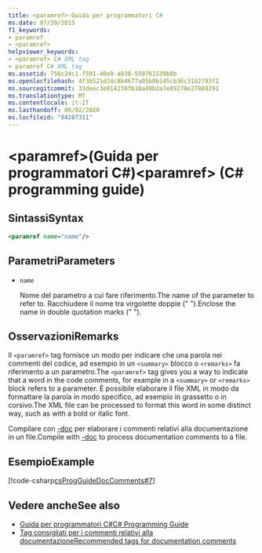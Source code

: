 ```yaml
---
title: <paramref>-Guida per programmatori C#
ms.date: 07/20/2015
f1_keywords:
- paramref
- <paramref>
helpviewer_keywords:
- <paramref> C# XML tag
- paramref C# XML tag
ms.assetid: 756c24c1-f591-40e8-a838-559761539b0b
ms.openlocfilehash: 4f3b521d24c8b4677a05b0b145cb36c31b2793f2
ms.sourcegitcommit: 33deec3e814238fb18a49b2a7e89278e27888291
ms.translationtype: MT
ms.contentlocale: it-IT
ms.lasthandoff: 06/02/2020
ms.locfileid: "84287311"
---
```

# <a name="paramref-c-programming-guide"></a><span data-ttu-id="598f1-102">\<paramref>(Guida per programmatori C#)</span><span class="sxs-lookup"><span data-stu-id="598f1-102">\<paramref> (C# programming guide)</span></span>

## <a name="syntax"></a><span data-ttu-id="598f1-103">Sintassi</span><span class="sxs-lookup"><span data-stu-id="598f1-103">Syntax</span></span>

```xml
<paramref name="name"/>
```

## <a name="parameters"></a><span data-ttu-id="598f1-104">Parametri</span><span class="sxs-lookup"><span data-stu-id="598f1-104">Parameters</span></span>

- `name`

  <span data-ttu-id="598f1-105">Nome del parametro a cui fare riferimento.</span><span class="sxs-lookup"><span data-stu-id="598f1-105">The name of the parameter to refer to.</span></span> <span data-ttu-id="598f1-106">Racchiudere il nome tra virgolette doppie (" ").</span><span class="sxs-lookup"><span data-stu-id="598f1-106">Enclose the name in double quotation marks (" ").</span></span>

## <a name="remarks"></a><span data-ttu-id="598f1-107">Osservazioni</span><span class="sxs-lookup"><span data-stu-id="598f1-107">Remarks</span></span>

<span data-ttu-id="598f1-108">Il `<paramref>` tag fornisce un modo per indicare che una parola nei commenti del codice, ad esempio in un `<summary>` blocco o `<remarks>` fa riferimento a un parametro.</span><span class="sxs-lookup"><span data-stu-id="598f1-108">The `<paramref>` tag gives you a way to indicate that a word in the code comments, for example in a `<summary>` or `<remarks>` block refers to a parameter.</span></span> <span data-ttu-id="598f1-109">È possibile elaborare il file XML in modo da formattare la parola in modo specifico, ad esempio in grassetto o in corsivo.</span><span class="sxs-lookup"><span data-stu-id="598f1-109">The XML file can be processed to format this word in some distinct way, such as with a bold or italic font.</span></span>

<span data-ttu-id="598f1-110">Compilare con [-doc](../../language-reference/compiler-options/doc-compiler-option.md) per elaborare i commenti relativi alla documentazione in un file.</span><span class="sxs-lookup"><span data-stu-id="598f1-110">Compile with [-doc](../../language-reference/compiler-options/doc-compiler-option.md) to process documentation comments to a file.</span></span>

## <a name="example"></a><span data-ttu-id="598f1-111">Esempio</span><span class="sxs-lookup"><span data-stu-id="598f1-111">Example</span></span>

[!code-csharp[csProgGuideDocComments#7](~/samples/snippets/csharp/VS_Snippets_VBCSharp/csProgGuideDocComments/CS/DocComments.cs#7)]

## <a name="see-also"></a><span data-ttu-id="598f1-112">Vedere anche</span><span class="sxs-lookup"><span data-stu-id="598f1-112">See also</span></span>

- [<span data-ttu-id="598f1-113">Guida per programmatori C#</span><span class="sxs-lookup"><span data-stu-id="598f1-113">C# Programming Guide</span></span>](../index.md)
- [<span data-ttu-id="598f1-114">Tag consigliati per i commenti relativi alla documentazione</span><span class="sxs-lookup"><span data-stu-id="598f1-114">Recommended tags for documentation comments</span></span>](./recommended-tags-for-documentation-comments.md)
